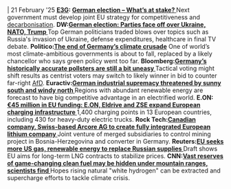 | 21 February '25
**[E3G](https://www.cleanenergywire.org/experts/e3g-third-generation-environmentalism): [German election – What’s at stake? ](https://www.e3g.org/news/german-election-what-s-at-stake/)**
Next government must develop joint EU strategy for competitiveness and [decarbonisation](https://www.cleanenergywire.org/glossary/letter_d#decarbonisation).
**DW:[German election: Parties face off over Ukraine, NATO, Trump ](https://www.dw.com/en/german-election-parties-face-off-over-ukraine-nato-trump/live-71689493)**
Top German politicians traded blows over topics such as Russia's invasion of Ukraine, defense expenditures, healthcare in final TV debate.
**Politico:[The end of Germany’s climate crusade](https://www.politico.eu/article/the-end-of-germanys-climate-crusade/)**
One of world’s most climate-ambitious governments is about to fall, replaced by a likely chancellor who says green policy went too far.
**Bloomberg:[Germany’s historically accurate pollsters are still a bit uneasy ](https://www.bloomberg.com/news/articles/2025-02-21/germany-s-historically-accurate-pollsters-are-still-a-bit-uneasy?sref=peEFYOHm)**
Tactical voting might shift results as centrist voters may switch to likely winner in bid to counter far-right [AfD](https://www.cleanenergywire.org/experts/afd-alternative-germany).
**Euractiv:[German industrial supremacy threatened by sunny south and windy north ](https://www.euractiv.com/section/eet/news/germany-energy-prices-deindustrialisation-renewables-pull/)**
Regions with abundant renewable energy are forecast to have big competitive advantage in an electrified world.
**E.ON:[€45 million in EU funding: E.ON, Eldrive and ZSE expand European charging infrastructure ](https://www.eon.com/en/about-us/media/press-release/2025/euro45-million-in-eu-funding-eon-eldrive-and-zse-expand-european-charging-infrastructure-for-electric-trucks-and-cars.html)**
1,400 charging points in 13 European countries, including 430 for heavy-duty electric trucks.
**Rock Tech:[Canadian company, Swiss-based Arcore AG to create fully integrated European lithium company ](https://rocktechlithium.com/en/rock-tech-lithium-and-arcore-ag-announce-merger-of-its-subsidiaries-to-create-a-fully-integrated-european-lithium-company-2/)**
Joint venture of merged subsidiaries to control mining project in Bosnia-Herzegovina and converter in Germany.
**Reuters:[EU seeks more US gas, renewable energy to replace Russian supplies ](https://www.reuters.com/business/energy/eu-seeks-more-us-gas-renewable-energy-replace-russian-supplies-2025-02-21/)**
Draft shows EU aims for long-term LNG contracts to stabilize prices.
**CNN:[Vast reserves of game-changing clean fuel may be hidden under mountain ranges, scientists find ](https://edition.cnn.com/2025/02/19/climate/hydrogen-reservoirs-under-mountains/index.html)**
Hopes rising natural "white hydrogen" can be extracted and supercharge efforts to tackle climate crisis.